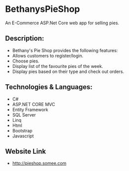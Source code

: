 # BethanysPieShop
An E-Commerce ASP.Net Core web app for selling pies.

## Description:
- Bethany's Pie Shop provides the following features:
- Allows customers to register/login.
- Choose pies.
- Display list of the favourite pies of the week.
- Display pies based on their type and check out orders.

## Technologies & Languages:
- C#
- ASP.NET CORE MVC
- Entity Framework 
- SQL Server 
- Linq
- Html
- Bootstrap
- Javascript

## Website Link
- http://pieshop.somee.com

